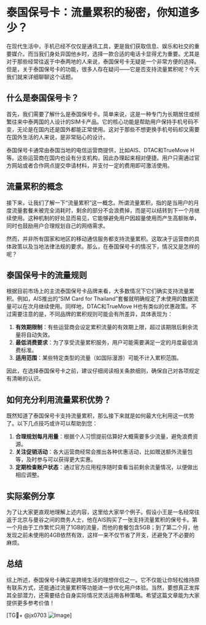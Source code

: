 # 泰国保号卡：流量累积的秘密，你知道多少？

在现代生活中，手机已经不仅仅是通讯工具，更是我们获取信息、娱乐和社交的重要媒介。而当我们身处异国他乡时，选择一款合适的电话卡显得尤为重要。尤其是对于那些经常往返于中泰两地的人来说，泰国保号卡无疑是一个非常方便的选择。但是，关于泰国保号卡的功能，很多人存在疑问——它是否支持流量累积呢？今天我们就来详细聊聊这个话题。

## 什么是泰国保号卡？

首先，我们需要了解什么是泰国保号卡。简单来说，这是一种专门为长期居住或频繁往来中泰两国的人设计的SIM卡产品。它的核心功能是帮助用户保持手机号码不变，无论是在国内还是国外都能正常使用。这对于那些不想更换手机号码却又需要在国外生活的人来说，是非常贴心的设计。

泰国保号卡通常由泰国当地的电信运营商提供，比如AIS、DTAC和TrueMove H等。这些运营商在国内也设有分支机构，因此办理起来相对便捷。用户只需通过官方网站或者合作网点提交申请材料，并支付一定的费用即可激活使用。

## 流量累积的概念

接下来，让我们了解一下“流量累积”这一概念。所谓流量累积，指的是当用户的月度流量套餐未被完全消耗时，剩余的部分不会浪费掉，而是可以结转到下一个月继续使用。这种机制的好处显而易见，它能够避免用户因超量使用而产生高额账单，同时也鼓励用户合理规划自己的网络需求。

然而，并非所有国家和地区的移动通信服务都支持流量累积。这取决于运营商的具体政策以及当地法律法规的要求。那么，在泰国保号卡的情况下，情况又是怎样的呢？

## 泰国保号卡的流量规则

根据目前市场上的主流泰国保号卡品牌来看，大多数情况下它们确实支持流量累积。例如，AIS推出的“SIM Card for Thailand”套餐就明确规定了未使用的数据流量可以在次月继续使用。同样地，DTAC和TrueMove H也有类似的优惠政策。不过需要注意的是，不同品牌的累积规则可能会有所差异，具体表现为：

1. **有效期限制**：有些运营商会设定累积流量的有效期上限，超过该期限后剩余流量将自动失效。
2. **最低消费要求**：为了享受流量累积服务，用户可能需要满足一定的月度最低消费标准。
3. **适用范围**：某些特定类型的流量（如国际漫游）可能不计入累积范围。

因此，在选择泰国保号卡之前，建议仔细阅读相关条款细则，确保自己对各项规定有清晰的认识。

## 如何充分利用流量累积优势？

既然知道了泰国保号卡支持流量累积，那么接下来就是如何最大化利用这一优势了。以下几点技巧或许可以帮助到您：

1. **合理规划每月用量**：根据个人习惯提前估算好大概需要多少流量，避免浪费资源。
2. **关注促销活动**：各大运营商经常会推出各种优惠活动，比如赠送额外流量包等，及时参与可以获得更大实惠。
3. **定期检查账户状态**：通过官方应用程序随时查看当前剩余流量情况，以便做出相应调整。

## 实际案例分享

为了让大家更直观地理解上述内容，这里给大家举个例子。假设小王是一名经常往返于北京与曼谷之间的商务人士，他在AIS购买了一张支持流量累积的保号卡。第一个月由于工作繁忙只用了1GB的流量，而他的套餐包含5GB；到了第二个月，他发现之前未使用的4GB依然有效，这样一来不仅节省了开支，还避免了不必要的麻烦。

## 总结

综上所述，泰国保号卡确实是跨境生活的理想伴侣之一。它不仅能让你轻松维持原有联系方式，还能通过流量累积等功能进一步优化用户体验。当然，要想真正发挥其全部潜力，还需要结合自身实际情况灵活运用各种策略。希望这篇文章能为大家提供更多参考价值！

[TG💪+ @jx0703 ![Image](https://github.com/user-attachments/assets/dbca1d08-cadb-493c-b0ec-ad6f7a83f270)]